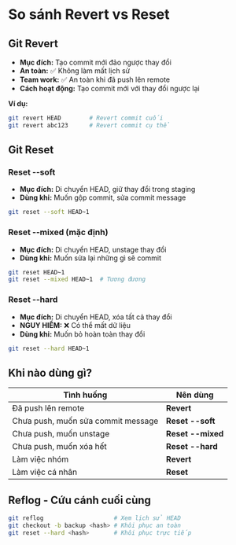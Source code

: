 # So sánh Revert vs Reset

## Git Revert
- **Mục đích:** Tạo commit mới đảo ngược thay đổi
- **An toàn:** ✅ Không làm mất lịch sử
- **Team work:** ✅ An toàn khi đã push lên remote
- **Cách hoạt động:** Tạo commit mới với thay đổi ngược lại

**Ví dụ:**
```bash
git revert HEAD        # Revert commit cuối
git revert abc123      # Revert commit cụ thể
```

## Git Reset

### Reset --soft
- **Mục đích:** Di chuyển HEAD, giữ thay đổi trong staging
- **Dùng khi:** Muốn gộp commit, sửa commit message
```bash
git reset --soft HEAD~1
```

### Reset --mixed (mặc định)  
- **Mục đích:** Di chuyển HEAD, unstage thay đổi
- **Dùng khi:** Muốn sửa lại những gì sẽ commit
```bash
git reset HEAD~1
git reset --mixed HEAD~1  # Tương đương
```

### Reset --hard
- **Mục đích:** Di chuyển HEAD, xóa tất cả thay đổi
- **NGUY HIỂM:** ❌ Có thể mất dữ liệu
- **Dùng khi:** Muốn bỏ hoàn toàn thay đổi
```bash
git reset --hard HEAD~1
```

## Khi nào dùng gì?

| Tình huống | Nên dùng |
|------------|----------|
| Đã push lên remote | **Revert** |
| Chưa push, muốn sửa commit message | **Reset --soft** |
| Chưa push, muốn unstage | **Reset --mixed** |
| Chưa push, muốn xóa hết | **Reset --hard** |
| Làm việc nhóm | **Revert** |
| Làm việc cá nhân | **Reset** |

## Reflog - Cứu cánh cuối cùng
```bash
git reflog                    # Xem lịch sử HEAD
git checkout -b backup <hash> # Khôi phục an toàn
git reset --hard <hash>       # Khôi phục trực tiếp
```